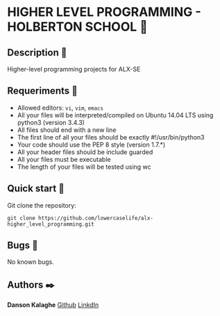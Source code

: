 # HIGHER LEVEL PROGRAMMING - HOLBERTON SCHOOL :robot:

## Description :speech_balloon:
Higher-level programming projects for ALX-SE

## Requeriments :bookmark_tabs:

* Allowed editors: ```vi```, ```vim```, ```emacs```
* All your files will be interpreted/compiled on Ubuntu 14.04 LTS using python3 (version 3.4.3)
* All files should end with a new line
* The first line of all your files should be exactly #!/usr/bin/python3
* Your code should use the PEP 8 style (version 1.7.*)
* All your header files should be include guarded
* All your files must be executable
* The length of your files will be tested using wc

## Quick start :runner:
Git clone the repository:

```
git clone https://github.com/lowercaselife/alx-higher_level_programming.git
```

## Bugs :loudspeaker:
No known bugs.


## Authors :black_nib:
**Danson Kalaghe** [Github](https://github.com/lowercaselife)
                  [LinkdIn](https://www.linkedin.com/in/danson-kalaghe-399225217/)
